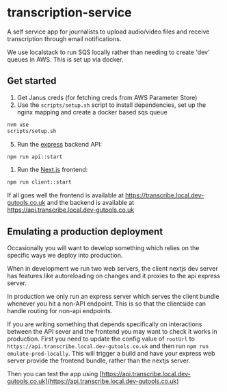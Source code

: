 # transcription-service
A self service app for journalists to upload audio/video files and receive transcription through email notifications. 

We use localstack to run SQS locally rather than needing to create 'dev' queues in AWS. This is set up via docker.

## Get started
1. Get Janus creds (for fetching creds from AWS Parameter Store)
2. Use the `scripts/setup.sh` script to install dependencies, set up the nginx mapping and create a docker based sqs queue

```bash
nvm use
scripts/setup.sh
```
5. Run the [express](https://expressjs.com/) backend API:

```bash
npm run api::start
```

1. Run the [Next.js](https://nextjs.org/) frontend:

```bash
npm run client::start
```

If all goes well the frontend is available at https://transcribe.local.dev-gutools.co.uk and the backend is available at https://api.transcribe.local.dev-gutools.co.uk


## Emulating a production deployment
Occasionally you will want to develop something which relies on the specific ways we deploy into production.

When in development we run two web servers, the client nextjs dev server has features like autoreloading on changes and it proxies to the api express server. 

In production we only run an express server which serves the client bundle whenever you hit a non-API endpoint. This is so that the clientside can handle routing for non-api endpoints.

If you are writing something that depends specifically on interactions between the API sever and the frontend you may want to check it works in production. First you need to update the config value of `rootUrl` to `https://api.transcribe.local.dev-gutools.co.uk` and then run `npm run emulate-prod-locally`. This will trigger a build and have your express web server provide the frontend bundle, rather than the nextjs server. 

Then you can test the app using [https://api.transcribe.local.dev-gutools.co.uk](https://api.transcribe.local.dev-gutools.co.uk)

